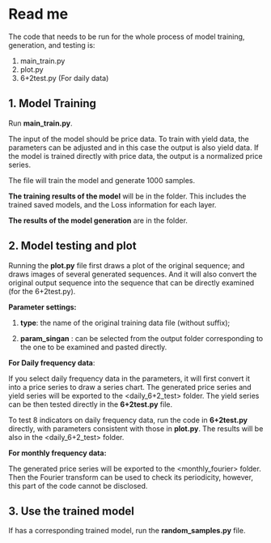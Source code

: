 # Read me

The code that needs to be run for the whole process of model training, generation, and testing is:

1. main_train.py
2. plot.py
3. 6+2test.py (For daily data)

## 1. Model Training

Run **main_train.py**.

The input of the model should be price data. To train with yield data, the parameters can be adjusted and in this case the output is also yield data. If the model is trained directly with price data, the output is a normalized price series.

The file will train the model and generate 1000 samples.

**The training results of the model** will be in the <TarinedModels> folder. This includes the trained saved models, and the Loss information for each layer.

**The results of the model generation** are in the <Output> folder.

## 2. Model testing and plot

Running the **plot.py** file first draws a plot of the original sequence; and draws images of several generated sequences. And it will also convert the original output sequence into the sequence that can be directly examined (for the 6+2test.py). 

**Parameter settings:**

1. **type**:  the name of the original training data file (without suffix); 

2. **param_singan** : can be selected from the output folder corresponding to the one to be examined and pasted directly.

**For Daily frequency data**:

 If you select daily frequency data in the parameters, it will first convert it into a price series to draw a series chart. The generated price series and yield series will be exported to the <daily_6+2_test> folder. The yield series can be then tested directly in the **6+2test.py** file. 

To test 8 indicators on daily frequency data, run the code in **6+2test.py** directly, with parameters consistent with those in **plot.py**. The results will be also in the <daily_6+2_test> folder.

**For monthly frequency data:**

The generated price series will be exported to the <monthly_fourier> folder. Then the Fourier transform can be used to check its periodicity, however, this part of the code cannot be disclosed.

## 3. Use the trained model

If <TraindeModels> has a corresponding trained model, run the **random_samples.py** file.





